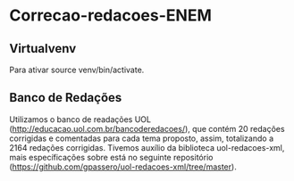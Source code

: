 # Correcao-redacoes-ENEM
## Virtualvenv
Para ativar source venv/bin/activate.
## Banco de Redações
Utilizamos o banco de readações UOL (http://educacao.uol.com.br/bancoderedacoes/), que contém 20 redações corrigidas e comentadas para cada tema proposto, assim, totalizando a 2164 redações corrigidas. Tivemos auxílio da biblioteca uol-redacoes-xml, mais específicações sobre está no seguinte repositório (https://github.com/gpassero/uol-redacoes-xml/tree/master).

